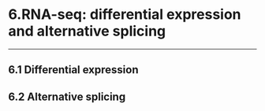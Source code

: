 # 6.RNA-seq: differential expression and alternative splicing

---

## 6.1 Differential expression
## 6.2 Alternative splicing



